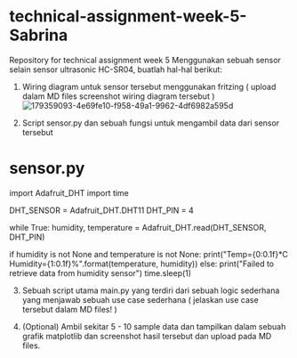 # technical-assignment-week-5-Sabrina
Repository for technical assignment week 5
Menggunakan sebuah sensor selain sensor ultrasonic HC-SR04, buatlah hal-hal berikut:

1. Wiring diagram untuk sensor tersebut menggunakan fritzing ( upload dalam MD files screenshot wiring diagram tersebut )
![179359093-4e69fe10-f958-49a1-9962-4df6982a595d](https://user-images.githubusercontent.com/108038727/181878731-99a7ddb1-3ebd-4e47-b395-66f345a93ce3.jpg)

2. Script sensor.py dan sebuah fungsi untuk mengambil data dari sensor tersebut
# sensor.py

import Adafruit_DHT
import time

DHT_SENSOR = Adafruit_DHT.DHT11
DHT_PIN = 4

while True:
    humidity, temperature = Adafruit_DHT.read(DHT_SENSOR, DHT_PIN)

if humidity is not None and temperature is not None:
    print("Temp={0:0.1f}*C  Humidity={1:0.1f}%".format(temperature, humidity))
else:
    print("Failed to retrieve data from humidity sensor")
time.sleep(1)

3. Sebuah script utama main.py yang terdiri dari sebuah logic sederhana yang menjawab sebuah use case sederhana ( jelaskan use case tersebut dalam MD files! )

    
4. (Optional) Ambil sekitar 5 - 10 sample data dan tampilkan dalam sebuah grafik matplotlib dan screenshot hasil tersebut dan upload pada MD files.
